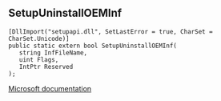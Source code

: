 ## SetupUninstallOEMInf

```
[DllImport("setupapi.dll", SetLastError = true, CharSet = CharSet.Unicode)]
public static extern bool SetupUninstallOEMInf(
   string InfFileName,
   uint Flags,
   IntPtr Reserved
);
```

[Microsoft documentation](https://docs.microsoft.com/en-us/windows/win32/api/setupapi/nf-setupapi-setupuninstalloeminfw)
